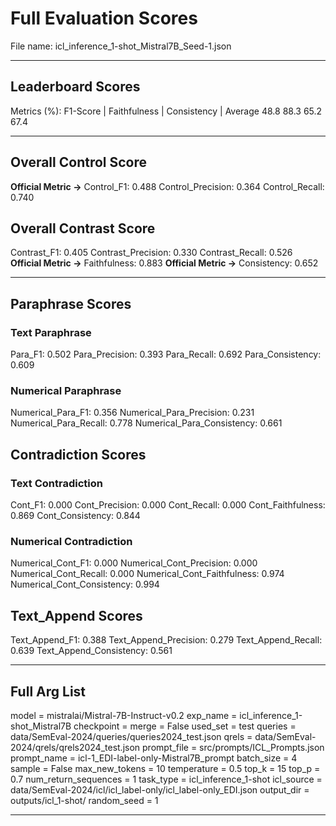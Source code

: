 # Full Evaluation Scores

File name: icl_inference_1-shot_Mistral7B_Seed-1.json


---

## Leaderboard Scores

Metrics (%): F1-Score | Faithfulness | Consistency | Average
                48.8        88.3          65.2        67.4

---

## Overall Control Score

**Official Metric ->** Control_F1: 0.488
Control_Precision: 0.364
Control_Recall: 0.740

## Overall Contrast Score

Contrast_F1: 0.405
Contrast_Precision: 0.330
Contrast_Recall: 0.526
**Official Metric ->** Faithfulness: 0.883
**Official Metric ->** Consistency: 0.652

---


## Paraphrase Scores


### Text Paraphrase

Para_F1: 0.502
Para_Precision: 0.393
Para_Recall: 0.692
Para_Consistency: 0.609


### Numerical Paraphrase

Numerical_Para_F1: 0.356
Numerical_Para_Precision: 0.231
Numerical_Para_Recall: 0.778
Numerical_Para_Consistency: 0.661


## Contradiction Scores


### Text Contradiction

Cont_F1: 0.000
Cont_Precision: 0.000
Cont_Recall: 0.000
Cont_Faithfulness: 0.869
Cont_Consistency: 0.844


### Numerical Contradiction

Numerical_Cont_F1: 0.000
Numerical_Cont_Precision: 0.000
Numerical_Cont_Recall: 0.000
Numerical_Cont_Faithfulness: 0.974
Numerical_Cont_Consistency: 0.994


## Text_Append Scores

Text_Append_F1: 0.388
Text_Append_Precision: 0.279
Text_Append_Recall: 0.639
Text_Append_Consistency: 0.561

---

## Full Arg List

model = mistralai/Mistral-7B-Instruct-v0.2
exp_name = icl_inference_1-shot_Mistral7B
checkpoint = 
merge = False
used_set = test
queries = data/SemEval-2024/queries/queries2024_test.json
qrels = data/SemEval-2024/qrels/qrels2024_test.json
prompt_file = src/prompts/ICL_Prompts.json
prompt_name = icl-1_EDI-label-only-Mistral7B_prompt
batch_size = 4
sample = False
max_new_tokens = 10
temperature = 0.5
top_k = 15
top_p = 0.7
num_return_sequences = 1
task_type = icl_inference_1-shot
icl_source = data/SemEval-2024/icl/icl_label-only/icl_label-only_EDI.json
output_dir = outputs/icl_1-shot/
random_seed = 1

---

